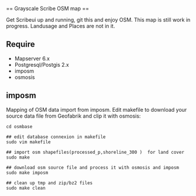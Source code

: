 == Grayscale Scribe OSM map ==

Get Scribeui up and running, git this and enjoy OSM.  This map is still work in progress.  Landusage and Places are not in it.

Require
-------

  * Mapserver 6.x
  * Postgresql/Postgis 2.x
  * imposm
  * osmosis

imposm
------
Mapping of OSM data import from imposm. Edit makefile to download your source data file from Geofabrik and clip it with osmosis:
	
    cd osmbase
    
    ## edit database connexion in makefile
	sudo vim makefile
    
    ## import osm shapefiles(processed_p,shoreline_300 )  for land cover
    sudo make
    
    ## download osm source file and process it with osmosis and imposm
	sudo make imposm
    
    ## clean up tmp and zip/bz2 files
	sudo make clean
    
